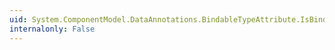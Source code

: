 ```yaml
---
uid: System.ComponentModel.DataAnnotations.BindableTypeAttribute.IsBindable
internalonly: False
---
```

